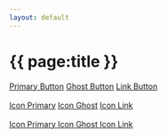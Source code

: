 ```yaml
---
layout: default
---
```


<h1>{{ page:title }}</h1>

<a class="btn btn-primary" href="javascript:void(0)">Primary Button</a>
<a class="btn btn-ghost" href="javascript:void(0)">Ghost Button</a>
<a class="btn btn-link" href="javascript:void(0)">Link Button</a>
<br>
<br>
<a class="btn btn-primary btn-icon-before" href="javascript:void(0)"><span class="icon-wallet"></span> Icon Primary</a>
<a class="btn btn-ghost btn-icon-before" href="javascript:void(0)"><span class="icon-verified-user"></span> Icon Ghost</a>
<a class="btn btn-link btn-icon-before" href="javascript:void(0)"><span class="icon-menu"></span> Icon Link</a>
<br>
<br>
<a class="btn btn-primary btn-icon-after" href="javascript:void(0)">Icon Primary <span class="icon-arrow-forward"></span></a>
<a class="btn btn-ghost btn-icon-after" href="javascript:void(0)">Icon Ghost <span class="icon-arrow-forward"></span></a>
<a class="btn btn-link btn-icon-after" href="javascript:void(0)">Icon Link <span class="icon-arrow-forward"></span></a>
<br>
<br>
<h1>
  <span class="icon-expand-less"></span>
  <span class="icon-expand-more"></span>
  <span class="icon-arrow-forward"></span>
  <span class="icon-lock"></span>
  <span class="icon-person"></span>
  <span class="icon-close"></span>
  <span class="icon-verified-user"></span>
  <span class="icon-menu"></span>
  <span class="icon-comment"></span>
  <span class="icon-wallet"></span>
</h1>
